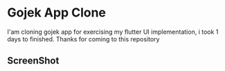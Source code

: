  # Gojek App Clone

I'am cloning gojek app for exercising my flutter UI implementation, i took 1 days to finished. Thanks for coming to this repository

## ScreenShot
